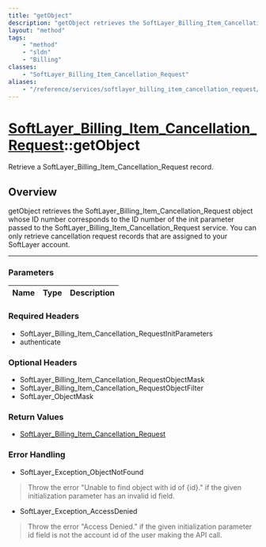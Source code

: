 ```yaml
---
title: "getObject"
description: "getObject retrieves the SoftLayer_Billing_Item_Cancellation_Request object whose ID number corresponds to the ID number... "
layout: "method"
tags:
    - "method"
    - "sldn"
    - "Billing"
classes:
    - "SoftLayer_Billing_Item_Cancellation_Request"
aliases:
    - "/reference/services/softlayer_billing_item_cancellation_request/getObject"
---
```

# [SoftLayer_Billing_Item_Cancellation_Request](/reference/services/SoftLayer_Billing_Item_Cancellation_Request)::getObject


Retrieve a SoftLayer_Billing_Item_Cancellation_Request record.


## Overview 
getObject retrieves the SoftLayer_Billing_Item_Cancellation_Request object whose ID number corresponds to the ID number of the init parameter passed to the SoftLayer_Billing_Item_Cancellation_Request service. You can only retrieve cancellation request records that are assigned to your SoftLayer account. 

-----

### Parameters 
|Name | Type | Description |
| --- | --- | --- |


### Required Headers
* SoftLayer_Billing_Item_Cancellation_RequestInitParameters
* authenticate


### Optional Headers
* SoftLayer_Billing_Item_Cancellation_RequestObjectMask
* SoftLayer_Billing_Item_Cancellation_RequestObjectFilter
* SoftLayer_ObjectMask

### Return Values
* <a href='/reference/datatypes/SoftLayer_Billing_Item_Cancellation_Request'>SoftLayer_Billing_Item_Cancellation_Request </a>



### Error Handling

* SoftLayer_Exception_ObjectNotFound 

> Throw the error "Unable to find object with id of {id}." if the given initialization parameter has an invalid id field. 

* SoftLayer_Exception_AccessDenied 

> Throw the error "Access Denied." if the given initialization parameter id field is not the account id of the user making the API call. 



